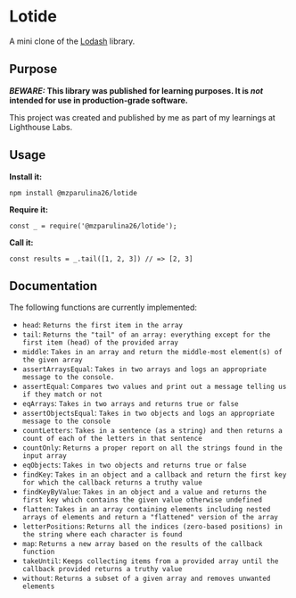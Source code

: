 # Lotide

A mini clone of the [Lodash](https://lodash.com) library.

## Purpose

**_BEWARE:_ This library was published for learning purposes. It is _not_ intended for use in production-grade software.**

This project was created and published by me as part of my learnings at Lighthouse Labs. 

## Usage

**Install it:**

`npm install @mzparulina26/lotide`

**Require it:**

`const _ = require('@mzparulina26/lotide');`

**Call it:**

`const results = _.tail([1, 2, 3]) // => [2, 3]`

## Documentation

The following functions are currently implemented:

* `head`: `Returns the first item in the array`
* `tail`: `Returns the "tail" of an array: everything except for the first item (head) of the provided array`
* `middle`: `Takes in an array and return the middle-most element(s) of the given array`
* `assertArraysEqual`: `Takes in two arrays and logs an appropriate message to the console.` 
* `assertEqual`: `Compares two values and print out a message telling us if they match or not`
* `eqArrays`: `Takes in two arrays and returns true or false`
* `assertObjectsEqual`: `Takes in two objects and logs an appropriate message to the console`
* `countLetters`: `Takes in a sentence (as a string) and then returns a count of each of the letters in that sentence`
* `countOnly`: `Returns a proper report on all the strings found in the input array`
* `eqObjects`: `Takes in two objects and returns true or false`
* `findKey`: `Takes in an object and a callback and return the first key for which the callback returns a truthy value`
* `findKeyByValue`: `Takes in an object and a value and returns the first key which contains the given value otherwise undefined`
* `flatten`: `Takes in an array containing elements including nested arrays of elements and return a "flattened" version of the array`
* `letterPositions`: `Returns all the indices (zero-based positions) in the string where each character is found`
* `map`: `Returns a new array based on the results of the callback function`
* `takeUntil`: `Keeps collecting items from a provided array until the callback provided returns a truthy value`
*  `without`: `Returns a subset of a given array and removes unwanted elements`